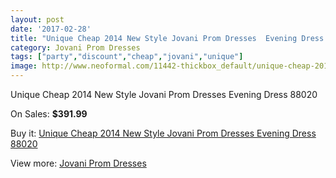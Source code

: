 ```yaml
---
layout: post
date: '2017-02-28'
title: "Unique Cheap 2014 New Style Jovani Prom Dresses  Evening Dress 88020"
category: Jovani Prom Dresses
tags: ["party","discount","cheap","jovani","unique"]
image: http://www.neoformal.com/11442-thickbox_default/unique-cheap-2014-new-style-jovani-prom-dresses-evening-dress-88020.jpg
---
```

Unique Cheap 2014 New Style Jovani Prom Dresses  Evening Dress 88020

On Sales: **$391.99**
<a href="https://www.neoformal.com/en/jovani-prom-dresses-2014/4087-unique-cheap-2014-new-style-jovani-prom-dresses-evening-dress-88020.html"><amp-img layout="responsive" width="600" height="600" src="//www.neoformal.com/11442-thickbox_default/unique-cheap-2014-new-style-jovani-prom-dresses-evening-dress-88020.jpg" alt="Unique Cheap 2014 New Style Jovani Prom Dresses  Evening Dress 88020 0" /></a>
<a href="https://www.neoformal.com/en/jovani-prom-dresses-2014/4087-unique-cheap-2014-new-style-jovani-prom-dresses-evening-dress-88020.html"><amp-img layout="responsive" width="600" height="600" src="//www.neoformal.com/11443-thickbox_default/unique-cheap-2014-new-style-jovani-prom-dresses-evening-dress-88020.jpg" alt="Unique Cheap 2014 New Style Jovani Prom Dresses  Evening Dress 88020 1" /></a>

Buy it: [Unique Cheap 2014 New Style Jovani Prom Dresses  Evening Dress 88020](https://www.neoformal.com/en/jovani-prom-dresses-2014/4087-unique-cheap-2014-new-style-jovani-prom-dresses-evening-dress-88020.html "Unique Cheap 2014 New Style Jovani Prom Dresses  Evening Dress 88020")

View more: [Jovani Prom Dresses](https://www.neoformal.com/en/53-jovani-prom-dresses-2014 "Jovani Prom Dresses")